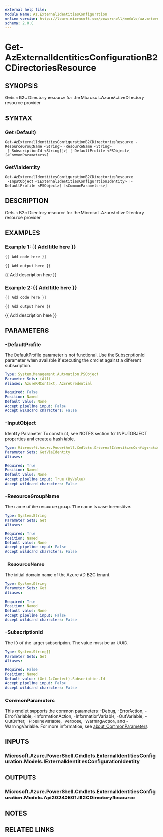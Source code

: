 ```yaml
---
external help file:
Module Name: Az.ExternalIdentitiesConfiguration
online version: https://learn.microsoft.com/powershell/module/az.externalidentitiesconfiguration/get-azexternalidentitiesconfigurationb2cdirectoriesresource
schema: 2.0.0
---
```


# Get-AzExternalIdentitiesConfigurationB2CDirectoriesResource

## SYNOPSIS
Gets a B2c Directory resource for the Microsoft.AzureActiveDirectory resource provider

## SYNTAX

### Get (Default)
```
Get-AzExternalIdentitiesConfigurationB2CDirectoriesResource -ResourceGroupName <String> -ResourceName <String>
 [-SubscriptionId <String[]>] [-DefaultProfile <PSObject>] [<CommonParameters>]
```

### GetViaIdentity
```
Get-AzExternalIdentitiesConfigurationB2CDirectoriesResource
 -InputObject <IExternalIdentitiesConfigurationIdentity> [-DefaultProfile <PSObject>] [<CommonParameters>]
```

## DESCRIPTION
Gets a B2c Directory resource for the Microsoft.AzureActiveDirectory resource provider

## EXAMPLES

### Example 1: {{ Add title here }}
```powershell
{{ Add code here }}
```

```output
{{ Add output here }}
```

{{ Add description here }}

### Example 2: {{ Add title here }}
```powershell
{{ Add code here }}
```

```output
{{ Add output here }}
```

{{ Add description here }}

## PARAMETERS

### -DefaultProfile
The DefaultProfile parameter is not functional.
Use the SubscriptionId parameter when available if executing the cmdlet against a different subscription.

```yaml
Type: System.Management.Automation.PSObject
Parameter Sets: (All)
Aliases: AzureRMContext, AzureCredential

Required: False
Position: Named
Default value: None
Accept pipeline input: False
Accept wildcard characters: False
```

### -InputObject
Identity Parameter
To construct, see NOTES section for INPUTOBJECT properties and create a hash table.

```yaml
Type: Microsoft.Azure.PowerShell.Cmdlets.ExternalIdentitiesConfiguration.Models.IExternalIdentitiesConfigurationIdentity
Parameter Sets: GetViaIdentity
Aliases:

Required: True
Position: Named
Default value: None
Accept pipeline input: True (ByValue)
Accept wildcard characters: False
```

### -ResourceGroupName
The name of the resource group.
The name is case insensitive.

```yaml
Type: System.String
Parameter Sets: Get
Aliases:

Required: True
Position: Named
Default value: None
Accept pipeline input: False
Accept wildcard characters: False
```

### -ResourceName
The initial domain name of the Azure AD B2C tenant.

```yaml
Type: System.String
Parameter Sets: Get
Aliases:

Required: True
Position: Named
Default value: None
Accept pipeline input: False
Accept wildcard characters: False
```

### -SubscriptionId
The ID of the target subscription.
The value must be an UUID.

```yaml
Type: System.String[]
Parameter Sets: Get
Aliases:

Required: False
Position: Named
Default value: (Get-AzContext).Subscription.Id
Accept pipeline input: False
Accept wildcard characters: False
```

### CommonParameters
This cmdlet supports the common parameters: -Debug, -ErrorAction, -ErrorVariable, -InformationAction, -InformationVariable, -OutVariable, -OutBuffer, -PipelineVariable, -Verbose, -WarningAction, and -WarningVariable. For more information, see [about_CommonParameters](http://go.microsoft.com/fwlink/?LinkID=113216).

## INPUTS

### Microsoft.Azure.PowerShell.Cmdlets.ExternalIdentitiesConfiguration.Models.IExternalIdentitiesConfigurationIdentity

## OUTPUTS

### Microsoft.Azure.PowerShell.Cmdlets.ExternalIdentitiesConfiguration.Models.Api20240501.IB2CDirectoryResource

## NOTES

## RELATED LINKS

